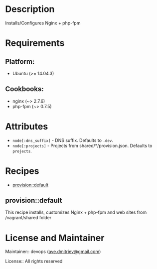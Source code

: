 # Description

Installs/Configures Nginx + php-fpm

# Requirements

## Platform:

* Ubuntu (>= 14.04.3)

## Cookbooks:

* nginx (~> 2.7.6)
* php-fpm (~> 0.7.5)

# Attributes

* `node[:dns_suffix]` - DNS suffix. Defaults to `.dev`.
* `node[:projects]` - Projects from shared/*/provision.json. Defaults to `projects`.

# Recipes

* [provision::default](#provisiondefault)

## provision::default

This recipe installs, customizes Nginx + php-fpm
and web sites from /vagrant/shared folder

# License and Maintainer

Maintainer:: devops (<ave.dmitriev@gmail.com>)

License:: All rights reserved
